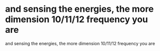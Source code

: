 # and sensing the energies, the more dimension 10/11/12 frequency you are

and sensing the energies, the more dimension 10/11/12 frequency you are